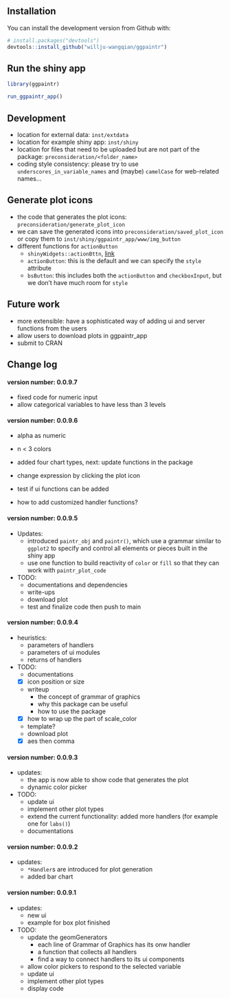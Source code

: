 
## Installation

You can install the development version from Github with:

``` r
# install.packages("devtools")
devtools::install_github("willju-wangqian/ggpaintr")
```

## Run the shiny app

``` r
library(ggpaintr)

run_ggpaintr_app()
```

## Development

-   location for external data: `inst/extdata`
-   location for example shiny app: `inst/shiny`
-   location for files that need to be uploaded but are not part of the
    package: `preconsideration/<folder_name>`
-   coding style consistency: please try to use
    `underscores_in_variable_names` and (maybe) `camelCase` for
    web-related names…

## Generate plot icons

-   the code that generates the plot icons:
    `preconsideration/generate_plot_icon`
-   we can save the generated icons into
    `preconsideration/saved_plot_icon` or copy them to
    `inst/shiny/ggpaintr_app/www/img_button`
-   different functions for `actionButton`
    -   `shinyWidgets::actionBttn`, [link](https://bttn.surge.sh/)
    -   `actionButton`: this is the default and we can specify the
        `style` attribute
    -   `bsButton`: this includes both the `actionButton` and
        `checkboxInput`, but we don’t have much room for `style`

## Future work

-   more extensible: have a sophisticated way of adding ui and server
    functions from the users
-   allow users to download plots in ggpaintr_app
-   submit to CRAN

## Change log

#### version number: 0.0.9.7

-   fixed code for numeric input
-   allow categorical variables to have less than 3 levels

#### version number: 0.0.9.6

-   alpha as numeric

-   n \< 3 colors

-   added four chart types, next: update functions in the package

-   change expression by clicking the plot icon

-   test if ui functions can be added

-   how to add customized handler functions?

#### version number: 0.0.9.5

-   Updates:
    -   introduced `paintr_obj` and `paintr()`, which use a grammar
        similar to `ggplot2` to specify and control all elements or
        pieces built in the shiny app
    -   use one function to build reactivity of `color` or `fill` so
        that they can work with `paintr_plot_code`
-   TODO:
    -   documentations and dependencies
    -   write-ups
    -   download plot
    -   test and finalize code then push to main

#### version number: 0.0.9.4

-   heuristics:
    -   parameters of handlers
    -   parameters of ui modules
    -   returns of handlers
-   TODO:
    -   documentations
    -   [x] icon position or size
    -   writeup
        -   the concept of grammar of graphics
        -   why this package can be useful
        -   how to use the package
    -   [x] how to wrap up the part of scale_color
    -   template?
    -   download plot
    -   [x] aes then comma

#### version number: 0.0.9.3

-   updates:
    -   the app is now able to show code that generates the plot
    -   dynamic color picker
-   TODO:
    -   update ui
    -   implement other plot types
    -   extend the current functionality: added more handlers (for
        example one for `labs()`)
    -   documentations

#### version number: 0.0.9.2

-   updates:
    -   `*Handler`s are introduced for plot generation
    -   added bar chart

#### version number: 0.0.9.1

-   updates:
    -   new ui
    -   example for box plot finished
-   TODO:
    -   update the geomGenerators
        -   each line of Grammar of Graphics has its onw handler
        -   a function that collects all handlers
        -   find a way to connect handlers to its ui components
    -   allow color pickers to respond to the selected variable
    -   update ui
    -   implement other plot types
    -   display code
